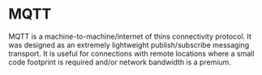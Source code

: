 # MQTT

MQTT is a machine-to-machine/internet of thins connectivity protocol. 
It was designed as an extremely lightweight publish/subscribe messaging
transport. It is useful for connections with remote locations where
a small code footprint is required and/or network bandwidth is a premium.



